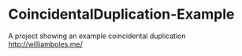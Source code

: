 # CoincidentalDuplication-Example
A project showing an example coincidental duplication http://williamboles.me/
